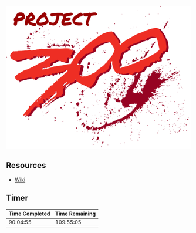 ![Project 300 Logo](images/project-300-logo.png)

## Resources

* [Wiki](https://hachibu.github.io/project-300)

## Timer

| Time Completed | Time Remaining |
| -------------- | -------------- |
| 90:04:55       | 109:55:05      |
